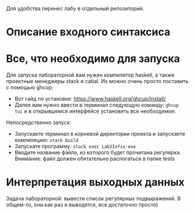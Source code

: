 Для удобства перенес лабу в отдельный репозиторий.
# Описание входного синтаксиса
# Все, что необходимо для запуска
Для запуска лабораторной вам нужен компилятор haskell, а также проектные менеджеры stack и cabal.
Их можно очень просто поставить с помощью ghcup:
- Вот гайд по установке: https://www.haskell.org/ghcup/install/
- Далее вам нужно ввести в терминал следующую команду: <code>ghcup tui</code> и в открывшемся интерфейсе установить все необходимое.
  
Непосредственно запуск:
- Запускаете терминал в корневой директории проекта и запускаете компиляцию: <code>stack build</code>
- Запускате программу: <code>stack exec Lab2Infix-exe</code> 
- Вводите название файла, из которого будет прочитана регулярка. Внимание: файл должен обятательно распогаться в папке tests
# Интерпретация выходных данных
Задача лабораторной: вывести список регулярных подвыражений. В общем-то, они как раз и выводятся, все достаточно просто) 